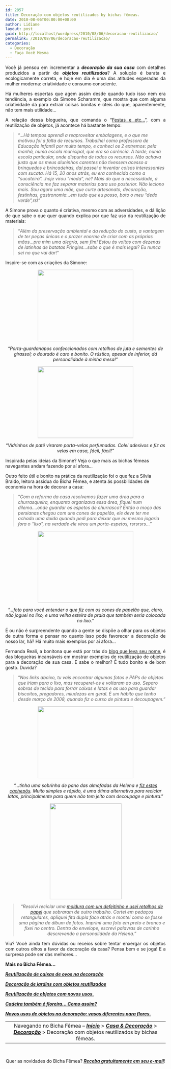 ```yaml
---
id: 2857
title: Decoração com objetos reutilizados by bichas fêmeas.
date: 2010-08-06T00:00:00+00:00
author: Lidiane
layout: post
guid: http://localhost/wordpress/2010/08/06/decoracao-reutilizacao/
permalink: /2010/08/06/decoracao-reutilizacao/
categories:
  - Decoração
  - Faça Você Mesma
---
```

<p style="text-align: justify;">
  Você já pensou em incrementar a <strong><em>decoração da sua casa</em></strong> com detalhes produzidos a partir de <strong><em>objetos reutilizados</em></strong>? A solução é barata e ecologicamente correta, e hoje em dia é uma das atitudes esperadas da mulher moderna: criatividade e consumo consciente. 
</p>

<p style="text-align: justify;">
  Há mulheres espertas que agem assim desde quando tudo isso nem era tendência, a exemplo da Simone Scharamm, que mostra que com alguma criatividade dá para extrair coisas bonitas e úteis do que, aparentemente, não tem mais utilidade…
</p>

<!--more-->

<p style="text-align: justify;">
  A relação dessa blogueira, que comanda o “<a href="http://simonescharamm.blogspot.com/" target="_blank">Festas e etc…</a>”, com a reutilização de objetos, já acontece há bastante tempo:
</p>

> “…_Há tempos aprendi a reaproveitar embalagens, e o que me motivou foi a falta de recursos. Trabalhei como professora de Educação Infantil por muito tempo, e conheci os 2 extremos: pela manhã, numa escola municipal, que era só carência. À tarde, numa escola particular, onde dispunha de todos os recursos. Não achava justo que os meus aluninhos carentes não tivessem acesso a brinquedos e brincadeiras, daí passei a inventar coisas interessantes com sucata. Há 15, 20 anos atrás, eu era conhecida como a &#8220;sucateira&#8221;&#8230;hoje virou &#8220;moda&#8221;, né? Mais do que a necessidade, a consciência me faz separar materias para uso posterior. Não leciono mais. Sou agora uma mãe, que curte artesanato, decoração, festinhas, gastronomia&#8230;em tudo que eu posso, boto o meu &#8220;dedo verde&#8221;,rs!”_

<p style="text-align: justify;">
  A Simone prova o quanto é criativa, mesmo com as adversidades, e dá lição de que sabe o que quer quando explica por que faz uso da reutilização de materiais:
</p>

> “_Além da preservação ambiental e da redução do custo, a vantagem de ter peças únicas e o prazer enorme de criar com as próprias mãos&#8230;pra mim uma alegria, sem fim! Estou às voltas com dezenas de latinhas de batatas Pringles&#8230;sabe o que é mais legal? Eu nunca sei no que vai dar_!”

<p style="text-align: justify;">
  Inspire-se com as criações da Simone:
</p>

<p style="text-align: center;">
  <a href="http://www.trololodemulher.com.br/blog/wp-content/uploads/2010/08/p-guardanapos.jpg"><img class="size-medium wp-image-5028 aligncenter" title="p guardanapos" src="http://www.trololodemulher.com.br/blog/wp-content/uploads/2010/08/p-guardanapos-300x224.jpg" alt="" width="300" height="224" /></a>
</p>

<p style="text-align: center;">
  “<em>Porta-guardanapos confeccionados com retalhos de juta e sementes de girassol; o dourado é caro e bonito. O rústico, apesar de inferior, dá personalidade à minha mesa!”</em>
</p>

<p style="text-align: center;">
  <a href="http://www.trololodemulher.com.br/blog/wp-content/uploads/2010/08/velas-perfumadas.jpg"><img class="size-medium wp-image-5031 aligncenter" title="velas perfumadas" src="http://www.trololodemulher.com.br/blog/wp-content/uploads/2010/08/velas-perfumadas-300x224.jpg" alt="" width="300" height="224" /></a>
</p>

<p style="text-align: center;">
  “<em>Vidrinhos de patê viraram porta-velas perfumadas. Colei adesivos e fiz as velas em casa, fácil, fácil!”</em>
</p>

Inspirada pelas ideias da Simone? Veja o que mais as bichas fêmeas navegantes andam fazendo por aí afora…

Outro feito útil e bonito na prática da reutilização foi o que fez a Silvia Braido, leitora assídua do Bicha Fêmea, e atenta ás possbilidades de economia na hora de decorar a casa:

> “_Com a reforma da casa resolvemos fazer uma área para a churrasqueira, enquanto organizava essa área, fiquei num dilema&#8230;.onde guardar os espetos de churrasco? Então o moço das persianas chegou com uns cones de papelão, ele deve ter me achado uma doida quando pedi para deixar que eu mesmo jogaria fora o &#8220;lixo&#8221;, na verdade ele virou um porta-espetos, rsrsrsrs&#8230;”_

<p style="text-align: center;">
  <a href="http://www.trololodemulher.com.br/blog/wp-content/uploads/2010/08/porta-espetos.jpg"><img class="size-medium wp-image-5029 aligncenter" title="porta-espetos" src="http://www.trololodemulher.com.br/blog/wp-content/uploads/2010/08/porta-espetos-300x224.jpg" alt="" width="300" height="224" /></a>
</p>

<p style="text-align: center;">
  <em>“…foto para você entender o que fiz com os cones de papelão que, claro, não joguei no lixo, e uma velha esteira de praia que também seria colocada no lixo.”</em>
</p>

<p style="text-align: justify;">
  É ou não é surpreendente quando a gente se dispõe a olhar para os objetos de outra forma e pensar no quanto isso pode favorecer a decoração de nosso lar, hã? Há muito mais exemplos por aí afora…
</p>

<p style="text-align: justify;">
  Fernanda Reali, a bonitona que está por trás do <a href="http://fernandareali.blogspot.com/" target="_blank">blog que leva seu nome</a>, é das blogueiras incansáveis em mostrar exemplos de reutilização de objetos para a decoração de sua casa. E sabe o melhor? É tudo bonito e de bom gosto. Duvida?
</p>

> “_Nos links abaixo, tu vais encontrar algumas fotos e PAPs de objetos que iriam para o lixo, mas recuperei-os e voltaram ao uso. Separo sobras de tecido para forrar caixas e latas e as uso para guardar biscoitos, pregadores, miudezas em geral. É um hábito que tenho desde março de 2008, quando fiz o curso de pintura e decoupagem.”_

<p style="text-align: center;">
  <a href="http://www.trololodemulher.com.br/blog/wp-content/uploads/2010/08/latas-reaproveitadas.jpg"><img class="size-medium wp-image-5025 aligncenter" title="latas reaproveitadas" src="http://www.trololodemulher.com.br/blog/wp-content/uploads/2010/08/latas-reaproveitadas-300x225.jpg" alt="" width="300" height="225" /></a>
</p>

<p style="text-align: center;">
  <em>“…tinha uma sobrinha de pano das almofadas da Helena e <a href="http://fernandareali.blogspot.com/2009/09/reciclagem-latas-e-tecidos.html" target="_blank">fiz estes cachepôs</a>. Muito simples e rápido, é uma ótima alternativa para reciclar latas, principalmente para quem não tem jeito com decoupage e pintura</em>.”
</p>

<p style="text-align: center;">
  <a href="http://www.trololodemulher.com.br/blog/wp-content/uploads/2010/08/quadro-scrapbooking.jpg"><img class="size-medium wp-image-5030 aligncenter" title="OLYMPUS DIGITAL CAMERA" src="http://www.trololodemulher.com.br/blog/wp-content/uploads/2010/08/quadro-scrapbooking-225x300.jpg" alt="" width="225" height="300" /></a>
</p>

> <p style="text-align: center;">
>   <em>“Resolvi reciclar uma </em><a href="http://fernandareali.blogspot.com/2009/07/antes-e-depois-quadro-de-scrapbooking.html" target="_blank"><em>moldura com um defeitinho e usei retalhos de papel</em></a><em> que sobraram de outro trabalho. Cortei em pedaços retangulares, apliquei fita dupla face atrás e montei como se fosse uma página de álbum de fotos. Imprimi uma foto em preto e branco e fixei no centro. Dentro do envelope, escrevi palavras de carinho descrevendo a personalidade da Helena.”</em>
> </p>

<p style="text-align: justify;">
  Viu? Você ainda tem dúvidas ou receios sobre tentar enxergar os objetos com outros olhos a favor da decoração da casa? Pensa bem e se joga! E a surpresa pode ser das melhores…
</p>

**Mais no Bicha Fêmea…**

**_[Reutilização de caixas de ovos na decoração](http://www.trololodemulher.com.br/2010/01/04/caixas-ovos-decorao/)_**

**_[Decoração de jardins com objetos reutilizados](http://www.trololodemulher.com.br/2009/10/29/decoracao-jardim/)_**

**_[Reutilização de objetos com novos usos.](http://www.trololodemulher.com.br/2009/10/06/reutilizacao-de-objetos-2/)_**

**_[Cadeira também é floreira… Como assim?](http://www.trololodemulher.com.br/2009/02/23/reutilizacao-cadeira-jardim/)_**

**_[Novos usos de objetos na decoração: vasos diferentes para flores.](http://www.trololodemulher.com.br/2009/02/15/vasos-diferentes-flores/)_**

<table border="0" cellspacing="0" cellpadding="0" width="600">
  <tr>
    <td style="text-align: center;" width="600" valign="top">
      Navegando no Bicha Fêmea – <strong><em><a href="http://www.trololodemulher.com.br/">Início</a></em></strong> > <strong><em><a href="http://www.trololodemulher.com.br/casaedecoracao/">Casa & Decoração</a></em></strong> > <strong><em><a href="http://www.trololodemulher.com.br/category/decoracao/">Decoração</a></em></strong> > Decoração com objetos reutilizados by bichas fêmeas.
    </td>
  </tr>
</table>

 

<p style="text-align: center;">
  Quer as novidades do Bicha Fêmea? <strong><em><a href="http://feedburner.google.com/fb/a/mailverify?uri=blogbichafemea&loc=pt_BR">Receba gratuitamente em seu e-mail</a></em></strong>!
</p>